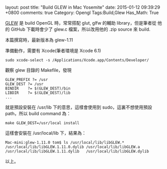 layout: post
title: "Build GLEW in Mac Yosemite"
date: 2015-01-12 09:39:29 +0800
comments: true
Category: Opengl
Tags:Build,Glew
Has_Math: True

[GLEW](http://glew.sourceforge.net/) 是 build OpenGL 時，常常搭配 glut, glfw 的輔助 library，但是筆者從 他的 GitHub 下載時會少了 glew.c 檔案，所以改用他的 .zip source 來 build.

本篇撰寫時，最新版本為 glew-1.11
<!--More-->
準備動作，需要有 Xcode(筆者環境是 Xcode 6.1)

	sudo xcode-select -s /Applications/Xcode.app/Contents/Developer/

觀察 glew 目錄的 Makefile，發現

	GLEW_PREFIX ?= /usr
	GLEW_DEST ?= /usr
	BINDIR    ?= $(GLEW_DEST)/bin
	LIBDIR    ?= $(GLEW_DEST)/lib
	...

就是預設安裝在 /usr/lib 下的意思，這樣會使用到 sudo，這裏不想使用預設 path，所以 build command 為：

	make GLEW_DEST=/usr/local install

這樣會安裝在 /usr/local/lib 下，結果為：

	Mac-mini:glew-1.11.0 tom$ ls /usr/local/lib/libGLEW.*
	/usr/local/lib/libGLEW.1.11.0.dylib	/usr/local/lib/libGLEW.a
	/usr/local/lib/libGLEW.1.11.dylib	/usr/local/lib/libGLEW.dylib

以上。
